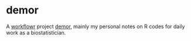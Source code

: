 # demor

A [workflowr][] project [demor][], mainly my personal notes on R codes for daily work as a biostatistician.

[workflowr]: https://github.com/workflowr/workflowr
[demor]: https://lchunhui.github.io/demor/
